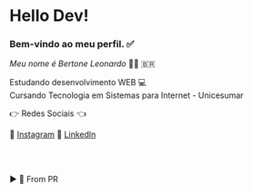 # Hello Dev!
### Bem-vindo ao meu perfil. ✅
 *Meu nome é Bertone Leonardo* 🧑🏼 🇧🇷
 
 Estudando desenvolvimento WEB 💻 </br>
 Cursando Tecnologia em Sistemas para Internet - Unicesumar
 
👉 Redes Sociais 👈

🔴 <a href="instagram.com/bertoneleonardo/">Instagram</a>
🔵 <a href="https://www.linkedin.com/in/bertone-leonardo-91161b1b2">Linkedln</a>

<br><br>

▶ 📍 From PR <br>
